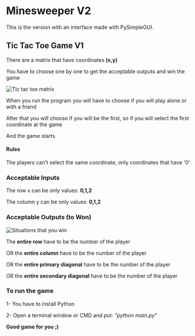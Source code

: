 # Minesweeper V2
This is the version with an interface made with PySimpleGUI.

## Tic Tac Toe Game V1

There are a matrix that have coordinates **(x,y)**

You have to choose one by one to get the acceptable outputs and win the game

![Tic tac toe matrix](https://geneticaebioquimica.files.wordpress.com/2016/06/ohe9qqo.png?w=676)

When you run the program you will have to choose if you will play alone or with a friend

After that you will choose if you will be the first, so if you will select the first coordinate at the game

And the game starts

#### Rules
The players can't select the same coordinate, only coordinates that have '0'

### Acceptable Inputs
The row x can be only values: **0,1,2**

The column y can be only values: **0,1,2**

### Acceptable Outputs (to Won)

![Situations that you win](https://upload.wikimedia.org/wikipedia/commons/thumb/0/05/Jdv.png/180px-Jdv.png)

The **entire row** have to be the number of the player 

OR the **entire column** have to be the number of the player

OR the **entire primary diagonal** have to be the number of the player

OR the **entire secondary diagonal** have to be the number of the player

### To run the game
1- You have to install Python

2- Open a terminal window or CMD and put: _"python main.py"_

**Good game for you ;)**